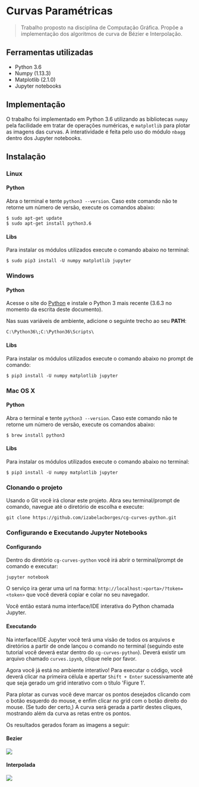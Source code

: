 # Curvas Paramétricas

> Trabalho proposto na disciplina de Computação Gráfica. Propõe a implementação
> dos algoritmos de curva de Bézier e Interpolação.

## Ferramentas utilizadas

* Python 3.6
* Numpy (1.13.3)
* Matplotlib (2.1.0)
* Jupyter notebooks

## Implementação

O trabalho foi implementado em Python 3.6 utilizando as bibliotecas `numpy` pela
facilidade em tratar de operações numéricas, e `matplotlib` para plotar as
imagens das curvas. A interatividade é feita pelo uso do módulo `nbagg` dentro
dos Jupyter notebooks.

## Instalação

### Linux

#### Python

Abra o terminal e tente `python3 --version`. Caso este comando não te retorne um
número de versão, execute os comandos abaixo:

```shell
$ sudo apt-get update
$ sudo apt-get install python3.6
```

#### Libs

Para instalar os módulos utilizados execute o comando abaixo no terminal:

```shell
$ sudo pip3 install -U numpy matplotlib jupyter
```

### Windows

#### Python

Acesse o site do [Python](https://www.python.org/downloads/windows/) e instale o
Python 3 mais recente (3.6.3 no momento da escrita deste documento).

Nas suas variáveis de ambiente, adicione o seguinte trecho ao seu **PATH**:

```
C:\Python36\;C:\Python36\Scripts\
```

#### Libs

Para instalar os módulos utilizados execute o comando abaixo no prompt de
comando:

```shell
$ pip3 install -U numpy matplotlib jupyter
```

### Mac OS X

#### Python

Abra o terminal e tente `python3 --version`. Caso este comando não te retorne um
número de versão, execute os comandos abaixo:

```shell
$ brew install python3
```

#### Libs

Para instalar os módulos utilizados execute o comando abaixo no terminal:

```shell
$ pip3 install -U numpy matplotlib jupyter
```

### Clonando o projeto

Usando o Git você irá clonar este projeto. Abra seu terminal/prompt de comando,
navegue até o diretório de escolha e execute:

```git
git clone https://github.com/izabelacborges/cg-curves-python.git
```

### Configurando e Executando Jupyter Notebooks

#### Configurando

Dentro do diretório `cg-curves-python` você irá abrir o terminal/prompt de
comando e executar:

```shell
jupyter notebook
```

O serviço ira gerar uma url na forma: `http://localhost:<porta>/?token=<token>`
que você deverá copiar e colar no seu navegador.

Você então estará numa interface/IDE interativa do Python chamada Jupyter.

#### Executando

Na interface/IDE Jupyter você terá uma visão de todos os arquivos e diretórios a
partir de onde lançou o comando no terminal (seguindo este tutorial você deverá
estar dentro do `cg-curves-python`). Deverá existir um arquivo chamado
`curves.ipynb`, clique nele por favor.

Agora você já está no ambiente interativo! Para executar o código, você deverá
clicar na primeira célula e apertar `Shift + Enter` sucessivamente até que seja
gerado um grid interativo com o título 'Figure 1'.

Para plotar as curvas você deve marcar os pontos desejados clicando com o botão
esquerdo do mouse, e enfim clicar no grid com o botão direito do mouse. (Se tudo
der certo,) A curva será gerada a partir destes cliques, mostrando além da curva
as retas entre os pontos.

Os resultados gerados foram as imagens a seguir:

#### Bezier

![](https://github.com/izabelacborges/cg-curves-python/blob/master/imagens/bezier.png)

#### Interpolada

![](https://github.com/izabelacborges/cg-curves-python/blob/master/imagens/interpolada.png)
